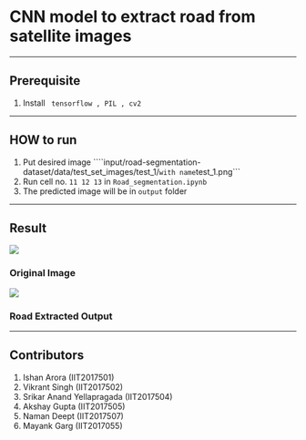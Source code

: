 # CNN model to extract road from satellite images

----------------------------------------------------------------------------------------------------------------------

## Prerequisite

1. Install ``` tensorflow , PIL , cv2```

----------------------------------------------------------------------------------------------------------------------

## HOW to run

1. Put desired image ````input/road-segmentation-dataset/data/test_set_images/test_1/``` with name ```test_1.png```
2. Run cell no. ```11 12 13``` in ```Road_segmentation.ipynb```
3. The predicted image will be in ```output``` folder

-----------------------------------------------------------------------------------------------------------------------

## Result


<img src = "input\road-segmentation-dataset\data\test_set_images\test_1\test_1.png">

### Original Image

<img src = "output\mask_1.png">

### Road Extracted Output

------------------------------------------------------------------------------------------------------------------------

## Contributors
1. Ishan Arora (IIT2017501)
2. Vikrant Singh (IIT2017502)
3. Srikar Anand Yellapragada (IIT2017504)
4. Akshay Gupta (IIT2017505)
5. Naman Deept (IIT2017507)
6. Mayank Garg (IIT2017055)
